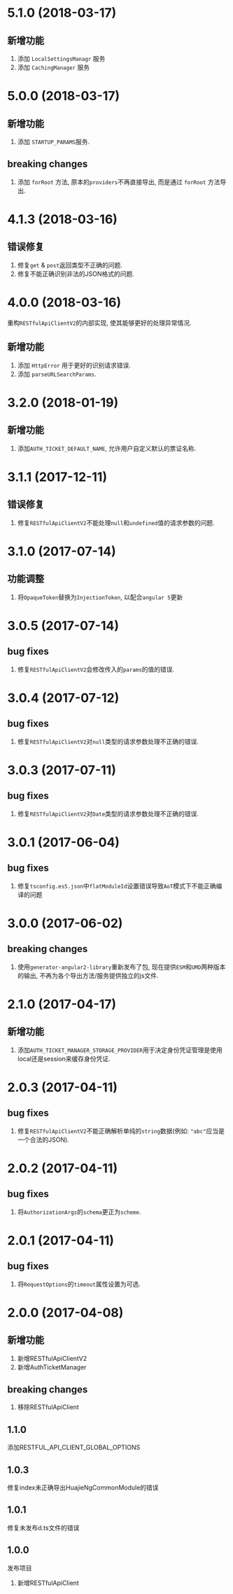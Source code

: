 # 5.1.0 (2018-03-17)

## 新增功能

1. 添加 `LocalSettingsManagr` 服务
2. 添加 `CachingManager` 服务

# 5.0.0 (2018-03-17)

## 新增功能

1. 添加 `STARTUP_PARAMS`服务.

## breaking changes

1. 添加 `forRoot` 方法, 原本的`providers`不再直接导出, 而是通过 `forRoot` 方法导出.

# 4.1.3 (2018-03-16)

## 错误修复

1. 修复`get` & `post`返回类型不正确的问题.
2. 修复不能正确识别非法的JSON格式的问题.

# 4.0.0 (2018-03-16)
重构`RESTfulApiClientV2`的内部实现, 使其能够更好的处理异常情况.

## 新增功能

1. 添加 `HttpError` 用于更好的识别请求错误.
2. 添加 `parseURLSearchParams`.

# 3.2.0 (2018-01-19)

## 新增功能

1. 添加`AUTH_TICKET_DEFAULT_NAME`, 允许用户自定义默认的票证名称.

# 3.1.1 (2017-12-11)

## 错误修复

1. 修复`RESTfulApiClientV2`不能处理`null`和`undefined`值的请求参数的问题.

# 3.1.0 (2017-07-14)

## 功能调整

1. 将`OpaqueToken`替换为`InjectionToken`, 以配合`angular 5`更新

# 3.0.5 (2017-07-14)

## bug fixes

1. 修复`RESTfulApiClientV2`会修改传入的`params`的值的错误.

# 3.0.4 (2017-07-12)

## bug fixes

1. 修复`RESTfulApiClientV2`对`null`类型的请求参数处理不正确的错误.

# 3.0.3 (2017-07-11)

## bug fixes

1. 修复`RESTfulApiClientV2`对`Date`类型的请求参数处理不正确的错误.

# 3.0.1 (2017-06-04)

## bug fixes

1. 修复`tsconfig.es5.json`中`flatModuleId`设置错误导致`AoT`模式下不能正确编译的问题 

# 3.0.0 (2017-06-02)

## breaking changes

1. 使用`generator-angular2-library`重新发布了包, 现在提供`ESM`和`UMD`两种版本的输出, 不再为各个导出方法/服务提供独立的js文件.

# 2.1.0 (2017-04-17)

## 新增功能

1. 添加`AUTH_TICKET_MANAGER_STORAGE_PROVIDER`用于决定身份凭证管理是使用local还是session来缓存身份凭证.

# 2.0.3 (2017-04-11)

## bug fixes

1. 修复`RESTfulApiClientV2`不能正确解析单纯的`string`数据(例如: `"abc"`应当是一个合法的JSON).

# 2.0.2 (2017-04-11)

## bug fixes

1. 将`AuthorizationArgs`的`schema`更正为`scheme`.

# 2.0.1 (2017-04-11)

## bug fixes

1. 将`RequestOptions`的`timeout`属性设置为可选.

# 2.0.0 (2017-04-08)

## 新增功能

1. 新增RESTfulApiClientV2
2. 新增AuthTicketManager

## breaking changes

1. 移除RESTfulApiClient

## 1.1.0
添加RESTFUL_API_CLIENT_GLOBAL_OPTIONS

## 1.0.3
修复index未正确导出HuajieNgCommonModule的错误

## 1.0.1
修复未发布d.ts文件的错误

## 1.0.0
发布项目

1. 新增RESTfulApiClient